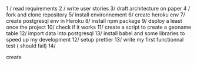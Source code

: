 1 / read requirements
2 / write user stories
3/ draft architecture on paper
4 / fork and clone repository
5/ install environnement
6/ create heroku env
7/ create postgresql env in Heroku
8/ install npm package
9/ deploy a least once the project
10/ check if it works
11/ create a script to create a geoname table
12/ import data into postgresql
13/ install babel and some libraries to speed up my development
12/ setup prettier
13/ write my first functionnal test ( should fail)
14/






create